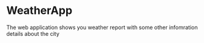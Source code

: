 # WeatherApp

The web application shows you weather report with some other infomration details about the city


